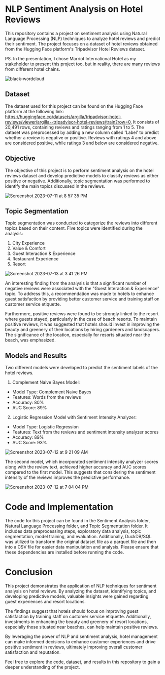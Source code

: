 # NLP Sentiment Analysis on Hotel Reviews
This repository contains a project on sentiment analysis using Natural Language Processing (NLP) techniques to analyze hotel reviews and predict their sentiment. The project focuses on a dataset of hotel reviews obtained from the Hugging Face platform's Tripadvisor Hotel Reviews dataset.

PS. In the presentation, I chose Marriot International Hotel as my stakeholder to present this project too, but in reality, there are many reviews from different hotel chains. 

![black-wordcloud](https://github.com/wasih790/Project_4_Hotel_Sentiment_Analysis/assets/120667351/de745a64-b5a9-444d-abed-a9308de97af0)


## Dataset
The dataset used for this project can be found on the Hugging Face platform at the following link: https://huggingface.co/datasets/argilla/tripadvisor-hotel-reviews/viewer/argilla--tripadvisor-hotel-reviews/train?row=0, It consists of 20,491 rows, containing reviews and ratings ranging from 1 to 5. The dataset was preprocessed by adding a new column called 'Label' to predict whether a review is negative or positive. Reviews with ratings 4 and above are considered positive, while ratings 3 and below are considered negative.

## Objective
The objective of this project is to perform sentiment analysis on the hotel reviews dataset and develop predictive models to classify reviews as either positive or negative. Additionally, topic segmentation was performed to identify the main topics discussed in the reviews.

![Screenshot 2023-07-11 at 8 57 35 PM](https://github.com/wasih790/Project_4_Hotel_Sentiment_Analysis/assets/120667351/279a6553-9d7f-468e-99f8-679fd19be2f2)


## Topic Segmentation
Topic segmentation was conducted to categorize the reviews into different topics based on their content. Five topics were identified during the analysis:

1. City Experience
2. Value & Comfort
3. Guest Interaction & Experience
4. Restaurant Experience
5. Resort

![Screenshot 2023-07-13 at 3 41 26 PM](https://github.com/wasih790/Project_4_Hotel_Sentiment_Analysis/assets/120667351/6a5eb895-5d4b-4e13-83e7-ef0c714faebd)


An interesting finding from the analysis is that a significant number of negative reviews were associated with the "Guest Interaction & Experience" topic. To address this, a recommendation was made to hotels to enhance guest satisfaction by providing better customer service and training staff on customer service etiquette.

Furthermore, positive reviews were found to be strongly linked to the resort where guests stayed, particularly in the case of beach resorts. To maintain positive reviews, it was suggested that hotels should invest in improving the beauty and greenery of their locations by hiring gardeners and landscapers. The significance of the location, especially for resorts situated near the beach, was emphasized.

## Models and Results
Two different models were developed to predict the sentiment labels of the hotel reviews.

1. Complement Naive Bayes Model:

- Model Type: Complement Naive Bayes
- Features: Words from the reviews
- Accuracy: 80%
- AUC Score: 89%

2. Logistic Regression Model with Sentiment Intensity Analyzer:
- Model Type: Logistic Regression
- Features: Text from the reviews and sentiment intensity analyzer scores
- Accuracy: 89%
- AUC Score: 93%
  
![Screenshot 2023-07-12 at 9 21 09 AM](https://github.com/wasih790/Project_4_Hotel_Sentiment_Analysis/assets/120667351/9d48fa10-7a1f-4d83-968b-8900ca7fd135)

The second model, which incorporated sentiment intensity analyzer scores along with the review text, achieved higher accuracy and AUC scores compared to the first model. This suggests that considering the sentiment intensity of the reviews improves the predictive performance.

![Screenshot 2023-07-12 at 7 04 04 PM](https://github.com/wasih790/Project_4_Hotel_Sentiment_Analysis/assets/120667351/b0682866-270a-44de-a954-f787fad5452e)

# Code and Implementation
The code for this project can be found in the Sentiment Analysis folder, Natural Language Processing folder, and Topic Segmentation folder. It includes data preprocessing steps, exploratory data analysis, topic segmentation, model training, and evaluation.
Additionally, DuckDB/SQL was utilized to transform the original dataset file as a parquet file and then into a CSV file for easier data manipulation and analysis.
Please ensure that these dependencies are installed before running the code.

# Conclusion
This project demonstrates the application of NLP techniques for sentiment analysis on hotel reviews. By analyzing the dataset, identifying topics, and developing predictive models, valuable insights were gained regarding guest experiences and resort locations.

The findings suggest that hotels should focus on improving guest satisfaction by training staff on customer service etiquette. Additionally, investments in enhancing the beauty and greenery of resort locations, especially those situated near beaches, can help maintain positive reviews.

By leveraging the power of NLP and sentiment analysis, hotel management can make informed decisions to enhance customer experiences and drive positive sentiment in reviews, ultimately improving overall customer satisfaction and reputation.

Feel free to explore the code, dataset, and results in this repository to gain a deeper understanding of the project.
